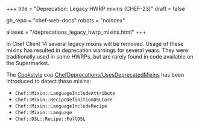 +++
title = "Deprecation: Legacy HWRP mixins (CHEF-23)"
draft = false

gh_repo = "chef-web-docs"
robots = "noindex"


aliases = "/deprecations_legacy_hwrp_mixins.html"
+++

In Chef Client 14 several legacy mixins will be removed. Usage of these
mixins has resulted in deprecation warnings for several years. They were
traditionally used in some HWRPs, but are rarely found in code available
on the Supermarket.

The [Cookstyle](/workstation/cookstyle/) cop
[ChefDeprecations/UsesDeprecatedMixins](https://github.com/chef/cookstyle/blob/master/docs/cops_chefdeprecations.md#chefdeprecationsusesdeprecatedmixins)
has been introduced to detect these mixins:

-   `Chef::Mixin::LanguageIncludeAttribute`
-   `Chef::Mixin::RecipeDefinitionDSLCore`
-   `Chef::Mixin::LanguageIncludeRecipe`
-   `Chef::Mixin::Language`
-   `Chef::DSL::Recipe::FullDSL`
